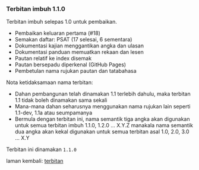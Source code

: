 ---
---

### Terbitan imbuh 1.1.0

Terbitan imbuh selepas 1.0 untuk pembaikan.

* Pembaikan keluaran pertama (#18)
* Semakan daftar: PSAT (17 selesai, 6 sementara)
* Dokumentasi kajian menggantikan angka dan ulasan
* Dokumentasi panduan memuatkan rekaan dan lesen
* Pautan relatif ke index disemak
* Pautan bersepadu diperkenal (GitHub Pages)
* Pembetulan nama rujukan pautan dan tatabahasa

Nota ketidaksamaan nama terbitan:

* Dahan pembangunan telah dinamakan 1.1 terlebih dahulu,
maka terbitan 1.1 tidak boleh dinamakan sama sekali
* Mana-mana dahan seharusnya menggunakan nama rujukan lain
seperti 1.1-dev, 1.1a atau seumpamanya
* Bermula dengan terbitan ini, nama semantik tiga angka
akan digunakan untuk semua terbitan imbuh 1.1.0, 1.2.0
... X.Y.Z manakala nama semantik dua angka akan kekal
digunakan untuk semua terbitan asal 1.0, 2.0, 3.0 ... X.Y

Terbitan ini dinamakan `1.1.0`

laman kembali: [terbitan][0]

  [0]: ../index.md
